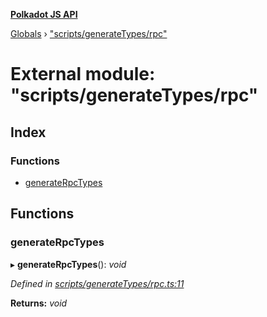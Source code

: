 **[Polkadot JS API](../README.md)**

[Globals](../globals.md) › [&quot;scripts/generateTypes/rpc&quot;](_scripts_generatetypes_rpc_.md)

# External module: "scripts/generateTypes/rpc"

## Index

### Functions

* [generateRpcTypes](_scripts_generatetypes_rpc_.md#generaterpctypes)

## Functions

###  generateRpcTypes

▸ **generateRpcTypes**(): *void*

*Defined in [scripts/generateTypes/rpc.ts:11](https://github.com/polkadot-js/api/blob/692c208/packages/types/src/scripts/generateTypes/rpc.ts#L11)*

**Returns:** *void*